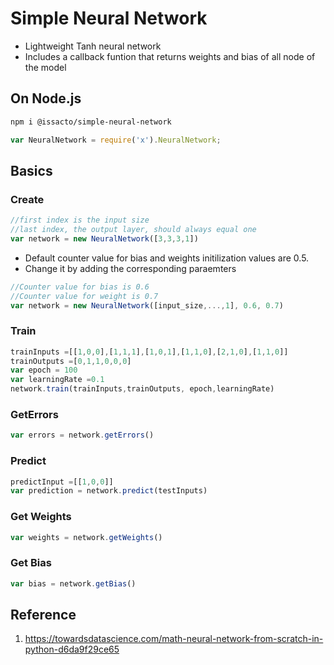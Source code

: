 # Simple Neural Network

* Lightweight Tanh neural network
* Includes a callback funtion that returns weights and bias of all node of the model

## On Node.js

```sh
npm i @issacto/simple-neural-network
```
```js
var NeuralNetwork = require('x').NeuralNetwork;
```

## Basics

### Create
```js
//first index is the input size
//last index, the output layer, should always equal one
var network = new NeuralNetwork([3,3,3,1])   
```
* Default counter value for bias and weights initilization values are 0.5.
* Change it by adding the corresponding paraemters
```js
//Counter value for bias is 0.6
//Counter value for weight is 0.7
var network = new NeuralNetwork([input_size,...,1], 0.6, 0.7)   
```
### Train 
```js
trainInputs =[[1,0,0],[1,1,1],[1,0,1],[1,1,0],[2,1,0],[1,1,0]]
trainOutputs =[0,1,1,0,0,0]
var epoch = 100
var learningRate =0.1
network.train(trainInputs,trainOutputs, epoch,learningRate)
```
### GetErrors
```js getErrors
var errors = network.getErrors()
```
### Predict
```js
predictInput =[[1,0,0]] 
var prediction = network.predict(testInputs)
```
### Get Weights
```js
var weights = network.getWeights()
```
### Get Bias
```js
var bias = network.getBias()
```


## Reference

1. https://towardsdatascience.com/math-neural-network-from-scratch-in-python-d6da9f29ce65